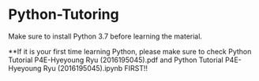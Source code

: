 # Python-Tutoring

Make sure to install Python 3.7 before learning the material.

**If it is your first time learning Python, please make sure to check Python Tutorial P4E-Hyeyoung Ryu (2016195045).pdf and Python Tutorial P4E-Hyeyoung Ryu (2016195045).ipynb FIRST!!
